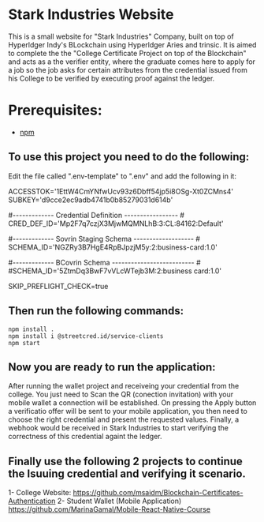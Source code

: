 # Stark Industries Website

This is a small website for "Stark Industries" Company, built on top of Hyperldger Indy's BLockchain using Hyperldger Aries and trinsic.
It is aimed to complete the the "College Certificate Project on top of the Blockchain" and acts as a the verifier entity, where the graduate comes here to apply for a job so the job asks for certain attributes from the credential issued from his College to be verified by executing proof against the ledger.


# Prerequisites:
- [npm](https://www.npmjs.com/get-npm)

## To use this project you need to do the following:

Edit the file called ".env-template" to ".env" and add the following in it:

ACCESSTOK='1EttW4CmYNfwUcv93z6Dbff54jp5i8OSg-Xt0ZCMns4'                                                                          SUBKEY='d9cce2ec9adb4741b0b85279031d614b'

#------------- Credential Definition ----------------- #                                                                CRED_DEF_ID='Mp2F7q7czjX3MjwMQMNLhB:3:CL:84162:Default'

#------------- Sovrin Staging Schema ------------------- #                                                             SCHEMA_ID='NGZRy3B7HgE4RpBJpzjM5y:2:business-card:1.0'

#------------- BCovrin Schema -------------------------- #                                                                        #SCHEMA_ID='5ZtmDq3BwF7vVLcWTejb3M:2:business card:1.0'

SKIP_PREFLIGHT_CHECK=true



## Then run the following commands:

    npm install .
    npm install i @streetcred.id/service-clients
    npm start
    
    
## Now you are ready to run the application:
After running the wallet project and receiveing your credential from the college. You just need to Scan the QR (conection invitation) with your mobile wallet a connection will be established.
On pressing the Apply button a verificatio offer will be sent to your mobile application, you then need to choose the right credential and present the requested values. Finally, a webhook would be received in Stark Industries to start verifying the correctness of this credential againt the ledger.
    
## Finally use the following 2 projects to continue the Isuuing credential and verifying it scenario.
1- College Website:                                                                                                                      https://github.com/msaidm/Blockchain-Certificates-Authentication                                                                                                2- Student Wallet (Mobile Application)                                                                                                                https://github.com/MarinaGamal/Mobile-React-Native-Course

